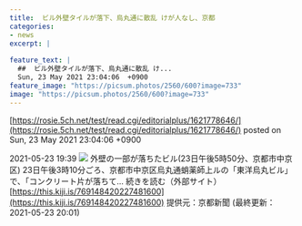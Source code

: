 ```yaml
---
title:  ビル外壁タイルが落下、烏丸通に散乱 けが人なし、京都  
categories:
- news
excerpt: |
  
feature_text: |
  ##  ビル外壁タイルが落下、烏丸通に散乱 け...
  Sun, 23 May 2021 23:04:06  +0900
feature_image: "https://picsum.photos/2560/600?image=733"
image: "https://picsum.photos/2560/600?image=733"
---
```


[https://rosie.5ch.net/test/read.cgi/editorialplus/1621778646/](https://rosie.5ch.net/test/read.cgi/editorialplus/1621778646/)
posted on Sun, 23 May 2021 23:04:06  +0900

<!--more-->

2021-05-23 19:39 ![](https://contents.oricon.co.jp/upimg/article/3/1523/1523653/detail/img400/68f61800e7208a4fac36db694c99a78a822f715f1ebbcbd40ab64eec2f6e08b1.jpg) 外壁の一部が落ちたビル(23日午後5時50分、京都市中京区) 23日午後3時10分ごろ、京都市中京区烏丸通蛸薬師上ルの「東洋烏丸ビル」で、「コンクリート片が落ちて... 続きを読む（外部サイト） [https://this.kiji.is/769148420227481600](https://this.kiji.is/769148420227481600) 提供元：京都新聞 (最終更新：2021-05-23 20:01)
